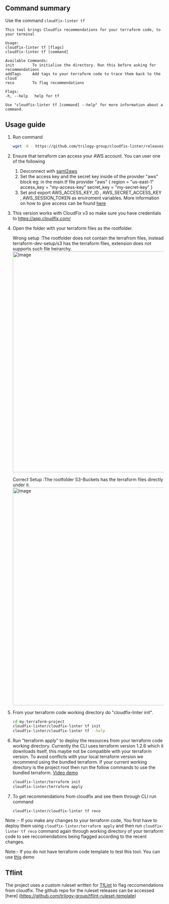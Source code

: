 ## Command summary
Use the command `cloudfix-linter tf`
```
This tool brings Cloudfix recommendations for your terraform code, to your terminal

Usage:
cloudfix-linter tf [flags]
cloudfix-linter tf [command]

Available Commands:
init        To initialise the directory. Run this before asking for recommendations
addTags     Add tags to your terraform code to trace them back to the cloud
reco        To flag recommendations

Flags:
-h, --help   help for tf

Use "cloudfix-linter tf [command] --help" for more information about a command.
```
## Usage guide
1. Run command 
	```bash
	wget -O - https://github.com/trilogy-group/cloudfix-linter/releases/latest/download/install.sh | bash
	```

2. Ensure that terraform can access your AWS account. You can user one of the following

    1. Devconnect with [saml2aws](https://github.com/Versent/saml2aws)
    2. Set the access key and the secret key inside of the provider "aws" block eg: in the main.tf file provider "aws" { region = "us-east-1" access_key = "my-access-key" secret_key = "my-secret-key" } 
    3. Set and export AWS_ACCESS_KEY_ID , AWS_SECRET_ACCESS_KEY , AWS_SESSION_TOKEN as enviroment variables. More information on how to give access can be found [here](https://registry.terraform.io/providers/hashicorp/aws/latest/docs)

3. This version works with CloudFix v3 so make sure you have credentials to https://app.cloudfix.com/

4. Open the folder with your terraform files as the rootfolder.    
            
   Wrong setup :The rootfolder does not contain the terrafrom files, instead terraform-dev-setup/s3 has the terraform files, extension does not supports such file heirarchy.    
   <img width="700" alt="image" src="https://user-images.githubusercontent.com/110278052/222429097-b9788278-1ac1-41ae-96c7-f803e57a9643.png">

   Correct Setup :The rootfolder S3-Buckets has the terraform files directly under it.     
   <img width="690" alt="image" src="https://user-images.githubusercontent.com/110278052/222428861-0485684d-9f20-4270-b51f-7596cccccb04.png">


5. From your terraform code working directory do "cloudfix-linter init".
	```bash
	cd my-terraform-project
	cloudfix-linter/cloudfix-linter tf init
	cloudfix-linter/cloudfix-linter tf --help
	```


6. Run "terraform apply" to deploy the resources from your terraform code working directory. Currently the CLI uses terraform version 1.2.6 which it downloads itself, this maybe not be compatible with your terraform version. To avoid conflicts with your local terraform version we recommend using the bundled terraform. If your current working directory is the project root then run the follow commands to use the bundled terraform. [Video demo](https://www.loom.com/share/f27c295e251b452696516055b65323f1)
	```bash
	cloudfix-linter/terraform init
	cloudfix-linter/terraform apply
	```

7. To get recommendations from cloudfix and see them through CLI run command 
    ```
    cloudfix-linter/cloudfix-linter tf reco
    ```

Note :- If you make any changes to your terraform code, You first have to deploy them using `cloudfix-linter/terraform apply` and then run `cloudfix-linter tf reco` command again through working directory of your terraform code to see reccomendations being flagged according to the recent changes. 

Note:- If you do not have terraform code template to test this tool. You can use [this](https://github.com/trilogy-group/cloudfixLinter-demo) demo


## Tflint

The project uses a custom ruleset written for [TfLint](https://github.com/terraform-linters/tflint/blob/master/docs/developer-guide/architecture.md) to flag reccomendations from cloudfix. The github repo for the ruleset releases can be accessed [here] (https://github.com/trilogy-group/tflint-ruleset-template)
